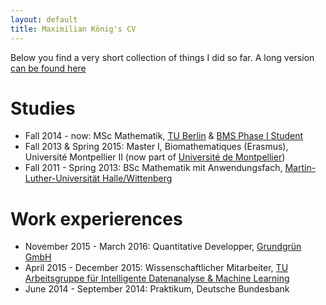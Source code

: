 ```yaml
---
layout: default
title: Maximilian König's CV
---
```


Below you find a very short collection of things I did so far. A long version [can be found here](cv.pdf)

# Studies

- Fall 2014 - now: MSc Mathematik, [TU Berlin](www.tu-berlin.de) & [BMS Phase I Student](www.math-berlin.de)
- Fall 2013 & Spring 2015: Master I, Biomathematiques (Erasmus), Université Montpellier II (now part of [Université de Montpellier](www.umontpellier.fr))
- Fall 2011 - Spring 2013: BSc Mathematik mit Anwendungsfach, [Martin-Luther-Universität Halle/Wittenberg](www.uni-halle.de)

# Work experierences

- November 2015 - March 2016: Quantitative Developper, [Grundgrün GmbH](www.grundgruen.de)
- April 2015 - December 2015: Wissenschaftlicher Mitarbeiter, [TU Arbeitsgruppe für Intelligente Datenanalyse & Machine Learning](ml.tu-berlin.de)
- June 2014 - September 2014: Praktikum, Deutsche Bundesbank
